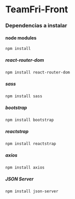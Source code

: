 # TeamFri-Front

### Dependencias a instalar

#### node modules
```
npm install
```

##### react-router-dom
```
npm install react-router-dom
```
##### sass
```
npm install sass
```
##### bootstrap
```
npm install bootstrap
```
##### reactstrap
```
npm install reactstrap
```
##### axios
```
npm install axios
```
##### JSON Server
```
npm install json-server
```
